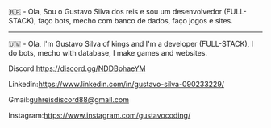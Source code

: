 🇧🇷 - Ola, Sou o Gustavo Silva dos reis e sou um desenvolvedor (FULL-STACK), faço bots, mecho com banco de dados, faço jogos e sites.

--------------------------------------------------------------------------------------------------

🇺🇲 - Ola, I'm Gustavo Silva of kings and I'm a developer (FULL-STACK), I do bots, mecho with database, I make games and websites.


Discord:https://discord.gg/NDDBphaeYM

Linkedin:https://www.linkedin.com/in/gustavo-silva-090233229/

Gmail:guhreisdiscord88@gmail.com

Instagram:https://www.instagram.com/gustavocoding/



